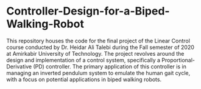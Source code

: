 # Controller-Design-for-a-Biped-Walking-Robot

This repository houses the code for the final project of the Linear Control course conducted by Dr. Heidar Ali Talebi during the Fall semester of 2020 at Amirkabir University of Technology. The project revolves around the design and implementation of a control system, specifically a Proportional-Derivative (PD) controller. The primary application of this controller is in managing an inverted pendulum system to emulate the human gait cycle, with a focus on potential applications in biped walking robots.

